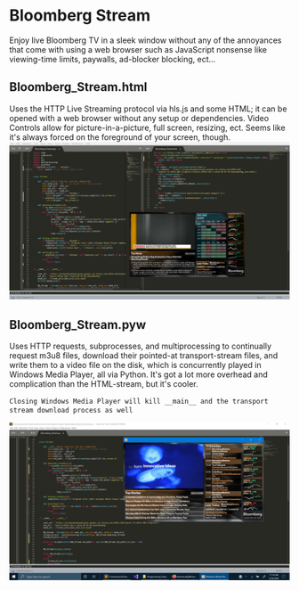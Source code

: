 # Bloomberg Stream

Enjoy live Bloomberg TV in a sleek window without any of the annoyances that come with using a web browser such as JavaScript nonsense like viewing-time limits, paywalls, ad-blocker blocking, ect...

## Bloomberg_Stream.html
Uses the HTTP Live Streaming protocol via hls.js and some HTML; it can be opened with a web browser without any setup or dependencies. Video Controls allow for picture-in-a-picture, full screen, resizing, ect. Seems like it's always forced on the foreground of your screen, though. 
![alt text](https://github.com/treatmesubj/Bloomberg_Stream/blob/master/Screenshot%20(32).png)


## Bloomberg_Stream.pyw
Uses HTTP requests, subprocesses, and multiprocessing to continually request m3u8 files, download their pointed-at transport-stream files, and write them to a video file on the disk, which is concurrently played in Windows Media Player, all via Python. It's got a lot more overhead and complication than the HTML-stream, but it's cooler. 
```
Closing Windows Media Player will kill __main__ and the transport stream download process as well
```
![alt text](https://github.com/treatmesubj/Bloomberg_Stream/blob/master/Screenshot%20(31).png)
